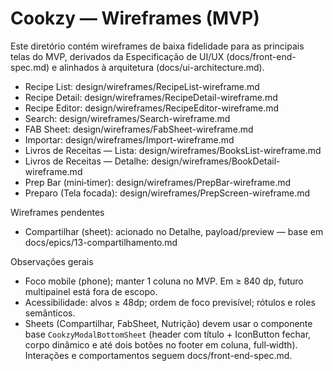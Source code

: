 # Cookzy — Wireframes (MVP)

Este diretório contém wireframes de baixa fidelidade para as principais telas do MVP, derivados da Especificação de UI/UX (docs/front-end-spec.md) e alinhados à arquitetura (docs/ui-architecture.md).

- Recipe List: design/wireframes/RecipeList-wireframe.md
- Recipe Detail: design/wireframes/RecipeDetail-wireframe.md
- Recipe Editor: design/wireframes/RecipeEditor-wireframe.md
- Search: design/wireframes/Search-wireframe.md
- FAB Sheet: design/wireframes/FabSheet-wireframe.md
- Importar: design/wireframes/Import-wireframe.md
- Livros de Receitas — Lista: design/wireframes/BooksList-wireframe.md
- Livros de Receitas — Detalhe: design/wireframes/BookDetail-wireframe.md
- Prep Bar (mini‑timer): design/wireframes/PrepBar-wireframe.md
 - Preparo (Tela focada): design/wireframes/PrepScreen-wireframe.md

Wireframes pendentes
- Compartilhar (sheet): acionado no Detalhe, payload/preview — base em docs/epics/13-compartilhamento.md

Observações gerais
- Foco mobile (phone); manter 1 coluna no MVP. Em ≥ 840 dp, futuro multipainel está fora de escopo.
- Acessibilidade: alvos ≥ 48dp; ordem de foco previsível; rótulos e roles semânticos.
- Sheets (Compartilhar, FabSheet, Nutrição) devem usar o componente base `CookzyModalBottomSheet` (header com título + IconButton fechar, corpo dinâmico e até dois botões no footer em coluna, full‑width). Interações e comportamentos seguem docs/front-end-spec.md.
